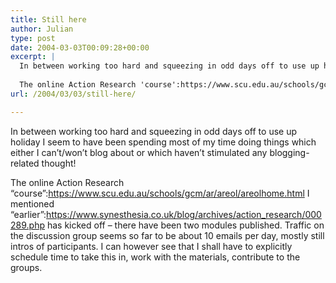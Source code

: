 ```yaml
---
title: Still here
author: Julian
type: post
date: 2004-03-03T00:09:28+00:00
excerpt: |
  In between working too hard and squeezing in odd days off to use up holiday I seem to have been spending most of my time doing things which either I can't/won't blog about or which haven't stimulated any blogging-related thought!
  
  The online Action Research 'course':https://www.scu.edu.au/schools/gcm/ar/areol/areolhome.html I mentioned 'earlier':https://www.synesthesia.co.uk/blog/archives/action_research/000289.php has kicked off - there have been two modules published. Traffic on the discussion group seems so far to be about 10 emails per day, mostly still intros of participants. I can however see that I shall have to explicitly schedule time to take this in, work with the materials, contribute to the groups.
url: /2004/03/03/still-here/

---
```

In between working too hard and squeezing in odd days off to use up holiday I seem to have been spending most of my time doing things which either I can&#8217;t/won&#8217;t blog about or which haven&#8217;t stimulated any blogging-related thought! 

The online Action Research &#8220;course&#8221;:https://www.scu.edu.au/schools/gcm/ar/areol/areolhome.html I mentioned &#8220;earlier&#8221;:https://www.synesthesia.co.uk/blog/archives/action_research/000289.php has kicked off &#8211; there have been two modules published. Traffic on the discussion group seems so far to be about 10 emails per day, mostly still intros of participants. I can however see that I shall have to explicitly schedule time to take this in, work with the materials, contribute to the groups.